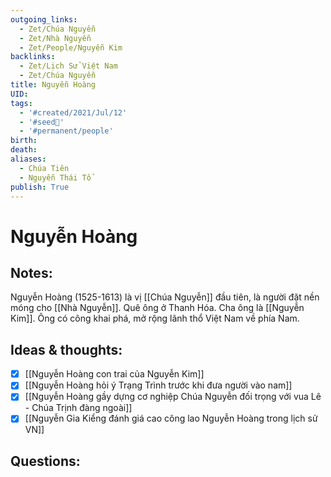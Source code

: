 ```yaml
---
outgoing_links:
  - Zet/Chúa Nguyễn
  - Zet/Nhà Nguyễn
  - Zet/People/Nguyễn Kim
backlinks:
  - Zet/Lịch Sử Việt Nam
  - Zet/Chúa Nguyễn
title: Nguyễn Hoàng
UID: 
tags:
  - '#created/2021/Jul/12'
  - '#seed🥜'
  - '#permanent/people'
birth: 
death: 
aliases:
  - Chúa Tiên
  - Nguyễn Thái Tổ
publish: True
---
```

# Nguyễn Hoàng

## Notes:
Nguyễn Hoàng (1525-1613) là vị [[Chúa Nguyễn]] đầu tiên, là người đặt nền móng cho [[Nhà Nguyễn]]. Quê ông ở Thanh Hóa. Cha ông là [[Nguyễn Kim]]. Ông có công khai phá, mở rộng lãnh thổ Việt Nam về phía Nam.

## Ideas & thoughts:
 - [x] [[Nguyễn Hoàng con trai của Nguyễn Kim]]
 - [x] [[Nguyễn Hoàng hỏi ý Trạng Trình trước khi đưa người vào nam]]
 - [x] [[Nguyễn Hoàng gầy dựng cơ nghiệp Chúa Nguyễn đối trọng với vua Lê - Chúa Trịnh đàng ngoài]]
 - [x] [[Nguyễn Gia Kiểng đánh giá cao công lao Nguyễn Hoàng trong lịch sử VN]]

## Questions:



